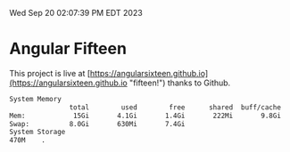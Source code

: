 Wed Sep 20 02:07:39 PM EDT 2023

# Angular Fifteen


This project is live at [https://angularsixteen.github.io](https://angularsixteen.github.io "fifteen!") thanks to Github.

```bash
System Memory
               total        used        free      shared  buff/cache   available
Mem:            15Gi       4.1Gi       1.4Gi       222Mi       9.8Gi        10Gi
Swap:          8.0Gi       630Mi       7.4Gi
System Storage
470M	.
```
